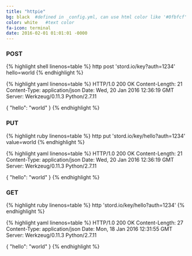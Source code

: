```yaml
---
title: "httpie"
bg: black  #defined in _config.yml, can use html color like '#0fbfcf'
color: white   #text color
fa-icon: terminal
date: 2016-02-01 01:01:01 -0000
---
```



### POST

{% highlight shell linenos=table %}
http post 'stord.io/key?auth=1234' hello=world
{% endhighlight %}

{% highlight yaml linenos=table %}
HTTP/1.0 200 OK
Content-Length: 21
Content-Type: application/json
Date: Wed, 20 Jan 2016 12:36:19 GMT
Server: Werkzeug/0.11.3 Python/2.7.11

{
    "hello": "world"
}
{% endhighlight %}


### PUT

{% highlight ruby linenos=table %}
http put 'stord.io/key/hello?auth=1234' value=world
{% endhighlight %}

{% highlight yaml linenos=table %}
HTTP/1.0 200 OK
Content-Length: 21
Content-Type: application/json
Date: Wed, 20 Jan 2016 12:36:19 GMT
Server: Werkzeug/0.11.3 Python/2.7.11

{
    "hello": "world"
}
{% endhighlight %}

### GET

{% highlight ruby linenos=table %}
http 'stord.io/key/hello?auth=1234'
{% endhighlight %}

{% highlight yaml linenos=table %}
HTTP/1.0 200 OK
Content-Length: 27
Content-Type: application/json
Date: Mon, 18 Jan 2016 12:31:55 GMT
Server: Werkzeug/0.11.3 Python/2.7.11

{
    "hello": "world"
}
{% endhighlight %}
